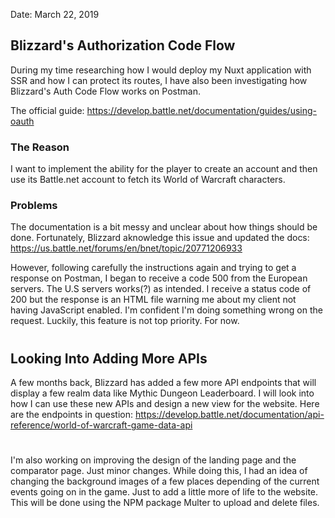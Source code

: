 Date: March 22, 2019

## Blizzard's Authorization Code Flow
During my time researching how I would deploy my Nuxt application with SSR and how I can protect its routes, I have also been investigating how Blizzard's Auth Code Flow works on Postman.

The official guide: https://develop.battle.net/documentation/guides/using-oauth 

### The Reason
I want to implement the ability for the player to create an account and then use its Battle.net account to fetch its World of Warcraft characters.

### Problems
The documentation is a bit messy and unclear about how things should be done. Fortunately, Blizzard aknowledge this issue and updated the docs: https://us.battle.net/forums/en/bnet/topic/20771206933

However, following carefully the instructions again and trying to get a response on Postman, I began to receive a code 500 from the European servers. The U.S servers works(?) as intended. I receive a status code of 200 but the response is an HTML file warning me about my client not having JavaScript enabled. I'm confident I'm doing something wrong on the request.
Luckily, this feature is not top priority. For now.

#
## Looking Into Adding More APIs
A few months back, Blizzard has added a few more API endpoints that will display a few realm data like Mythic Dungeon Leaderboard.
I will look into how I can use these new APIs and design a new view for the website.
Here are the endpoints in question: https://develop.battle.net/documentation/api-reference/world-of-warcraft-game-data-api

#
I'm also working on improving the design of the landing page and the comparator page. Just minor changes.
While doing this, I had an idea of changing the background images of a few places depending of the current events going on in the game. Just to add a little more of life to the website.
This will be done using the NPM package Multer to upload and delete files.